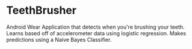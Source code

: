 # TeethBrusher

Android Wear Application that detects when you're brushing your teeth. Learns based off of accelerometer data using logistic regression. Makes predictions using a Naive Bayes Classifier. 
